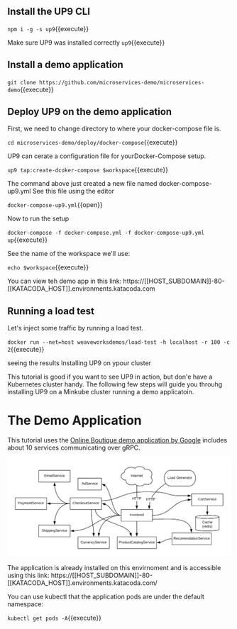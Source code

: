 ## Install the UP9 CLI
`npm i -g -s up9`{{execute}}

Make sure UP9 was installed correctly
`up9`{{execute}}

## Install a demo application
`git clone https://github.com/microservices-demo/microservices-demo`{{execute}}

## Deploy UP9 on the demo application

First, we need to change directory to where your docker-compose file is.

`cd microservices-demo/deploy/docker-compose`{{execute}}

UP9 can cerate a configuration file for yourDocker-Compose setup. 

`up9 tap:create-dcoker-compose $workspace`{{execute}}

The command above just created a new file named docker-compose-up9.yml
See this file using the editor

`docker-compose-up9.yml`{{open}}

Now to run the setup 

`docker-compose -f docker-compose.yml -f docker-compose-up9.yml up`{{execute}}

See the name of the workspace we'll use: 

`echo $workspace`{{execute}}

You can view teh demo app in this link: https://[[HOST_SUBDOMAIN]]-80-[[KATACODA_HOST]].environments.katacoda.com

## Running a load test

Let's inject some traffic by running a load test.

`docker run --net=host weaveworksdemos/load-test -h localhost -r 100 -c 2`{{execute}}



seeing the results
Installing UP9 on ypour cluster









This tutorial is good if you want to see UP9 in action, but don'e have a Kubernetes cluster handy. The following few steps will guide you throuhg installing UP9 on a Minkube cluster running a demo applicatoin.

# The Demo Application

This tutorial uses the [Online Boutique demo application by Google](https://github.com/GoogleCloudPlatform/microservices-demo) includes about 10 services communicating over gRPC.

![app-architecture](./assets/architecture-diagram.png)

The application is already installed on this envirnoment and is accessible using this link: https://[[HOST_SUBDOMAIN]]-80-[[KATACODA_HOST]].environments.katacoda.com/

You can use kubectl that the application pods are under the default namespace: 

`kubectl get pods -A`{{execute}}
